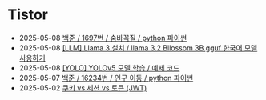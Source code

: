 # Tistor<!-- RECENT POST START -->
- 2025-05-08 [백준 / 1697번 / 숨바꼭질 / python 파이썬](https://seulow-down.tistory.com/358)
- 2025-05-08 [[LLM] Llama 3 설치 / llama 3.2 Bllossom 3B gguf 한국어 모델 사용하기](https://seulow-down.tistory.com/357)
- 2025-05-08 [[YOLO] YOLOv5 모델 학습 / 예제 코드](https://seulow-down.tistory.com/356)
- 2025-05-07 [백준 / 16234번 / 인구 이동 / python 파이썬](https://seulow-down.tistory.com/355)
- 2025-05-02 [쿠키 vs 세션 vs 토큰 (JWT)](https://seulow-down.tistory.com/354)
<!-- RECENT POST END -->